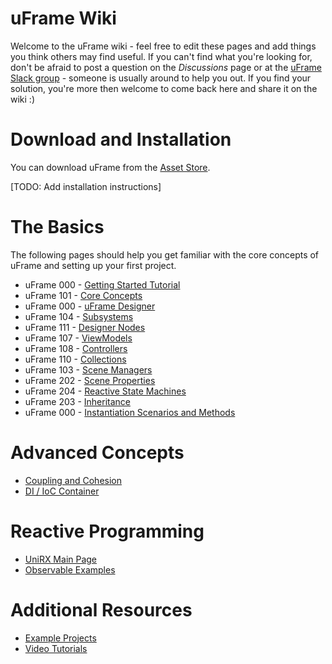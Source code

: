 # uFrame Wiki

Welcome to the uFrame wiki - feel free to edit these pages and add things you think others may find useful. If you can't find what you're looking for, don't be afraid to post a question on the _Discussions_ page or at the [uFrame Slack group](https://invert.typeform.com/to/nLPX8o) - someone is usually around to help you out. If you find your solution, you're more then welcome to come back here and share it on the wiki :)

# Download and Installation

You can download uFrame from the [Asset Store](https://www.assetstore.unity3d.com/en/#!/content/14381).

[TODO: Add installation instructions]

# The Basics

The following pages should help you get familiar with the core concepts of uFrame and setting up your first project.

* uFrame 000 - [Getting Started Tutorial](getting-started-for-uframe-mvvm-16/tutorial-1.md)
* uFrame 101 - [Core Concepts](pages/core-concepts.md)
* uFrame 000 - [uFrame Designer](pages/uframe-designer.md)
* uFrame 104 - [Subsystems](pages/subsystems.md)
* uFrame 111 - [Designer Nodes](pages/designer-nodes.md)
* uFrame 107 - [ViewModels](pages/viewmodel.md)
* uFrame 108 - [Controllers](pages/controller.md)
* uFrame 110 - [Collections](pages/element-collections.md)
* uFrame 103 - [Scene Managers](pages/scene-managers.md)
* uFrame 202 - [Scene Properties](pages/scene-properties.md)
* uFrame 204 - [Reactive State Machines](pages/reactive-state-machines.md)
* uFrame 203 - [Inheritance](pages/inheritance.md)
* uFrame 000 - [Instantiation Scenarios and Methods](pages/instantiation-scenarios-and-methods.md)

# Advanced Concepts

* [Coupling and Cohesion](pages/coupling-and-cohesion.md)
* [DI / IoC Container](pages/di-ioc-container.md)

# Reactive Programming

* [UniRX Main Page](https://github.com/neuecc/UniRx)
* [Observable Examples](pages/observable-examples.md)

# Additional Resources

* [Example Projects](pages/example-projects.md)
* [Video Tutorials](pages/video-tutorials.md)

